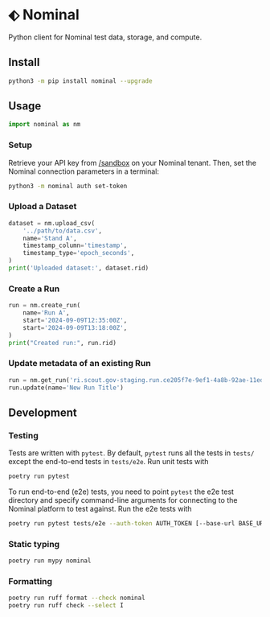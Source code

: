 # ⬖ Nominal

Python client for Nominal test data, storage, and compute.

## Install

```sh
python3 -m pip install nominal --upgrade
```

## Usage

```py
import nominal as nm
```

### Setup

Retrieve your API key from [/sandbox](https://app.gov.nominal.io/sandbox) on your Nominal tenant. Then, set the Nominal connection parameters in a terminal:

```sh
python3 -m nominal auth set-token
```

### Upload a Dataset

```py
dataset = nm.upload_csv(
    '../path/to/data.csv',
    name='Stand A',
    timestamp_column='timestamp',
    timestamp_type='epoch_seconds',
)
print('Uploaded dataset:', dataset.rid)
```

### Create a Run

```py
run = nm.create_run(
    name='Run A',
    start='2024-09-09T12:35:00Z',
    start='2024-09-09T13:18:00Z',
)
print("Created run:", run.rid)
```

### Update metadata of an existing Run

```py
run = nm.get_run('ri.scout.gov-staging.run.ce205f7e-9ef1-4a8b-92ae-11edc77441c6')
run.update(name='New Run Title')
```

## Development

### Testing

Tests are written with `pytest`. By default, `pytest` runs all the tests in `tests/` except the end-to-end tests in `tests/e2e`. Run unit tests with

```sh
poetry run pytest
```

To run end-to-end (e2e) tests, you need to point `pytest` the e2e test directory and specify command-line arguments for connecting to the Nominal platform to test against. Run the e2e tests with

```sh
poetry run pytest tests/e2e --auth-token AUTH_TOKEN [--base-url BASE_URL]
```

### Static typing

```sh
poetry run mypy nominal
```

### Formatting

```sh
poetry run ruff format --check nominal
poetry run ruff check --select I
```
